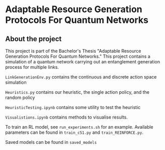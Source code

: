 # Adaptable Resource Generation Protocols For Quantum Networks
## About the project
This project is part of the Bachelor's Thesis "Adaptable Resource Generation Protocols For Quantum Networks." This project contains a simulation of a quantum network carrying out an entanglement generation process
for multiple links.

`LinkGenerationEnv.py` contains the continuous and discrete action space simulation

`Heuristics.py` contains our heuristic, the single action policy, and the random policy 

`HeuristicTesting.ipynb` contains some utility to test the heuristic

`Visualistions.ipynb` contains methods to visualise results.


To train an RL model, see `run_experiments.sh` for an example. Available parameters can be found in `train_c51.py` and `train_REINFORCE.py`.

Saved models can be found in `saved_models`
